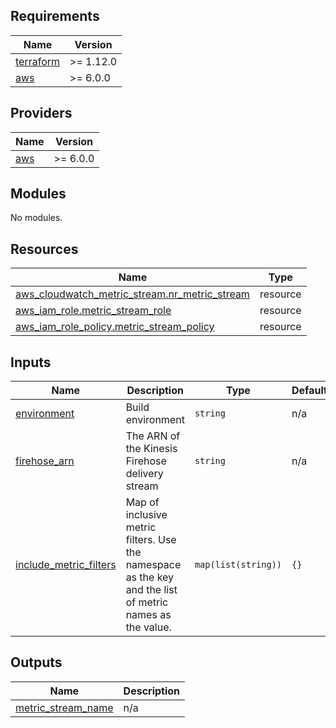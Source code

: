 <!-- BEGIN_TF_DOCS -->
## Requirements

| Name | Version |
|------|---------|
| <a name="requirement_terraform"></a> [terraform](#requirement\_terraform) | >= 1.12.0 |
| <a name="requirement_aws"></a> [aws](#requirement\_aws) | >= 6.0.0 |

## Providers

| Name | Version |
|------|---------|
| <a name="provider_aws"></a> [aws](#provider\_aws) | >= 6.0.0 |

## Modules

No modules.

## Resources

| Name | Type |
|------|------|
| [aws_cloudwatch_metric_stream.nr_metric_stream](https://registry.terraform.io/providers/hashicorp/aws/latest/docs/resources/cloudwatch_metric_stream) | resource |
| [aws_iam_role.metric_stream_role](https://registry.terraform.io/providers/hashicorp/aws/latest/docs/resources/iam_role) | resource |
| [aws_iam_role_policy.metric_stream_policy](https://registry.terraform.io/providers/hashicorp/aws/latest/docs/resources/iam_role_policy) | resource |

## Inputs

| Name | Description | Type | Default | Required |
|------|-------------|------|---------|:--------:|
| <a name="input_environment"></a> [environment](#input\_environment) | Build environment | `string` | n/a | yes |
| <a name="input_firehose_arn"></a> [firehose\_arn](#input\_firehose\_arn) | The ARN of the Kinesis Firehose delivery stream | `string` | n/a | yes |
| <a name="input_include_metric_filters"></a> [include\_metric\_filters](#input\_include\_metric\_filters) | Map of inclusive metric filters. Use the namespace as the key and the list of metric names as the value. | `map(list(string))` | `{}` | no |

## Outputs

| Name | Description |
|------|-------------|
| <a name="output_metric_stream_name"></a> [metric\_stream\_name](#output\_metric\_stream\_name) | n/a |
<!-- END_TF_DOCS -->
